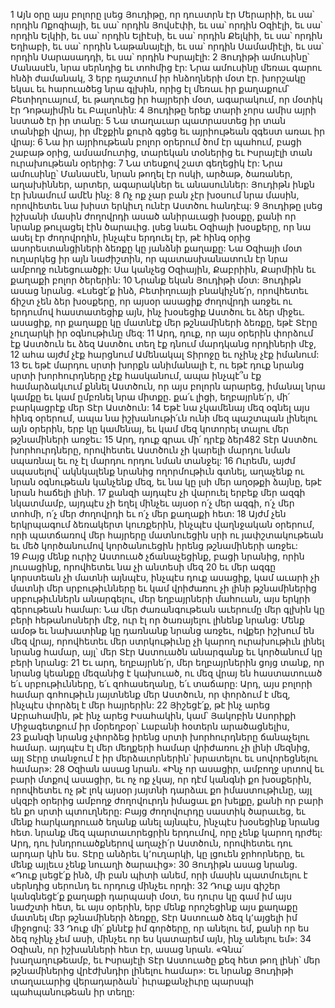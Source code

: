 1 Այն օրը այս բոլորը լսեց Յուդիթը, որ դուստրն էր Մերարիի, եւ սա՝ որդին Ոքոզիայի, եւ սա՝ որդին Յովսէփի, եւ սա՝ որդին Օզիէլի, եւ սա՝ որդին Ելկիի, եւ սա՝ որդին Ելիէսի, եւ սա՝ որդին Քելկիի, եւ սա՝ որդին Եղիաբի, եւ սա՝ որդին Նաթանայէլի, եւ սա՝ որդին Սամամիէլի, եւ սա՝ որդին Սարասադդի, եւ սա՝ որդին Իսրայէլի: 2 Յուդիթի ամուսինը՝ Մանասէն, նրա սերնդից եւ տոհմից էր: Նրա ամուսինը մեռաւ գարու հնձի ժամանակ, 3 երբ դաշտում իր հնձողների մօտ էր. խորշակը եկաւ եւ հարուածեց նրա գլխին, որից էլ մեռաւ իր քաղաքում՝ Բետիղուայում, եւ թաղուեց իր հայրերի մօտ, ագարակում, որ մօտիկ էր Դոթայիմին եւ Բալսոնին: 4 Յուդիթը երեք տարի չորս ամիս այրի նստած էր իր տանը: 5 Նա տաղաւար պատրաստեց իր տան տանիքի վրայ, իր մէջքին քուրձ գցեց եւ այրիութեան զգեստ առաւ իր վրայ: 6 Նա իր այրիութեան բոլոր օրերում ծոմ էր պահում, բացի շաբաթ օրից, ամսամուտից, տարեկան տօներից եւ Իսրայէլի տան ուրախութեան օրերից: 7 Նա տեսքով շատ գեղեցիկ էր: Նրա ամուսինը՝ Մանասէն, նրան թողել էր ոսկի, արծաթ, ծառաներ, աղախիններ, արտեր, ագարակներ եւ անասուններ: Յուդիթն ինքն էր խնամում ամէն ինչ: 8 Ոչ ոք չար բան չէր խօսում նրա մասին, որովհետեւ նա խիստ երկիւղ ունէր Աստծու հանդէպ: 9 Յուդիթը լսեց իշխանի մասին ժողովրդի ասած անիրաւացի խօսքը, քանի որ նրանք թուլացել էին ծարաւից. լսեց նաեւ Օզիայի խօսքերը, որ նա ասել էր ժողովրդին, ինչպէս երդուել էր, թէ հինգ օրից ասորեստանցիների ձեռքը կը յանձնի քաղաքը: Նա Օզիայի մօտ ուղարկեց իր այն նաժիշտին, որ պատասխանատուն էր նրա ամբողջ ունեցուածքի: Սա կանչեց Օզիային, Քաբրիին, Քարմիին եւ քաղաքի բոլոր ծերերին: 10 Նրանք եկան Յուդիթի մօտ: Յուդիթն ասաց նրանց. «Լսեցէ՛ք ինձ, Բետիղուայի բնակիչնե՛ր, որովհետեւ ճիշտ չեն ձեր խօսքերը, որ այսօր ասացիք ժողովրդի առջեւ ու երդումով հաստատեցիք այն, ինչ խօսեցիք Աստծու եւ ձեր միջեւ. ասացիք, որ քաղաքը կը մատնէք մեր թշնամիների ձեռքը, եթէ Տէրը չուղարկի իր օգնութիւնը մեզ: 11 Արդ, դուք, որ այս օրերին փորձում էք Աստծուն եւ ձեզ Աստծու տեղ էք դնում մարդկանց որդիների մէջ, 12 ահա այժմ չէք հարցնում Ամենակալ Տիրոջը եւ ոչինչ չէք իմանում: 13 Եւ եթէ մարդու սրտի խորքն անիմանալի է, ու եթէ դուք նրանց սրտի խորհուրդները չէք հասկանում, ապա ինչպէ՞ս էք համարձակւում քննել Աստծուն, որ այս բոլորն արարեց, իմանալ նրա կամքը եւ կամ ըմբռնել նրա միտքը. քա՛ւ լիցի, եղբայրնե՛ր, մի՛ բարկացրէք մեր Տէր Աստծուն: 14 Եթէ նա չկամենայ մեզ օգնել այս հինգ օրերում, ապա նա իշխանութի՛ւն ունի մեզ պաշտպան լինելու այն օրերին, երբ կը կամենայ, եւ կամ մեզ կոտորել տալու մեր թշնամիների առջեւ: 15 Արդ, դուք գրաւ մի՛ դրէք ձեր482 Տէր Աստծու խորհուրդները, որովհետեւ Աստծուն չի կարելի մարդու նման սպառնալ եւ ոչ էլ մարդու որդու նման տանջել: 16 Ուրեմն, այժմ սպասելով՝ ակնկալենք նրանից ողորմութիւն գտնել, աղաչենք ու նրան օգնութեան կանչենք մեզ, եւ նա կը լսի մեր աղօթքի ձայնը, եթէ նրան հաճելի լինի. 17 քանզի այդպէս չի վարուել երբեք մեր ազգի նկատմամբ, այդպէս չի եղել մինչեւ այսօր ո՛չ մեր ազգի, ո՛չ մեր տոհմի, ո՛չ մեր ժողովրդի եւ ո՛չ մեր քաղաքի հետ: 18 Այժմ չեն երկրպագում ձեռակերտ կուռքերին, ինչպէս վաղնջական օրերում, որի պատճառով մեր հայրերը մատնուեցին սրի ու յափշտակութեան եւ մեծ կործանումով կործանուեցին իրենց թշնամիների առջեւ: 19 Բայց մենք ուրիշ Աստուած չճանաչեցինք, բացի նրանից, որին յուսացինք, որովհետեւ նա չի անտեսի մեզ 20 եւ մեր ազգը կորստեան չի մատնի այնպէս, ինչպէս դուք ասացիք, կամ աւարի չի մատնի մեր սրբութիւնները եւ կամ վրիժառու չի լինի թշնամիներից սրբութիւններն անարգելու, մեր եղբայրների մահուան, այս երկրի գերութեան համար: Նա մեր ժառանգութեան աւերումը մեր գլխին կը բերի հեթանոսների մէջ, ուր էլ որ ծառայելու լինենք նրանց: Մենք ամօթ եւ նախատինք կը դառնանք նրանց առջեւ, ովքեր իշխում են մեզ վրայ, որովհետեւ մեր ստրկութիւնը չի կարող ուրախութիւն լինել նրանց համար, այլ՝ մեր Տէր Աստուածն անարգանք եւ կործանում կը բերի նրանց: 21 Եւ արդ, եղբայրնե՛ր, մեր եղբայրներին ցոյց տանք, որ նրանց կեանքը մեզանից է կախուած, ու մեզ վրայ են հաստատուած ե՛ւ սրբութիւնները, ե՛ւ զոհասեղանը, ե՛ւ տաճարը: Արդ, այս բոլորի համար գոհութիւն յայտնենք մեր Աստծուն, որ փորձում է մեզ, ինչպէս փորձել է մեր հայրերին: 22 Յիշեցէ՛ք, թէ ինչ արեց Աբրահամին, թէ ինչ արեց Իսահակին, կամ՝ Յակոբին Ասորիքի Միջագետքում իր մօրեղբօր՝ Լաբանի հօտերն արածացնելիս, 23 քանզի նրանց չփորձեց իրենց սրտի խորհուրդները ճանաչելու համար. այդպէս էլ մեր մեղքերի համար վրիժառու չի լինի մեզնից, այլ Տէրը տանջում է իր մերձաւորներին՝ խրատելու եւ սովորեցնելու համար»:
28 Օզիան ասաց նրան. «Ինչ որ ասացիր, ամբողջ սրտով եւ բարի մտքով ասացիր, եւ ոչ ոք չկայ, որ դէմ կանգնի քո խօսքերին, որովհետեւ ոչ թէ լոկ այսօր յայտնի դարձաւ քո իմաստութիւնը, այլ սկզբի օրերից ամբողջ ժողովուրդն իմացաւ քո խելքը, քանի որ բարի են քո սրտի պտուղները: Բայց ժողովուրդը սաստիկ ծարաւեց, եւ մենք հարկադրուած եղանք անել այնպէս, ինչպէս խօսեցինք նրանց հետ. նրանք մեզ պարտաւորեցրին երդումով, որը չենք կարող դրժել: Արդ, դու խնդրուածքներով աղաչի՛ր Աստծուն, որովհետեւ դու արդար կին ես. Տէրը անձրեւ կ՚ուղարկի, կը լցուեն ջրհորները, եւ մենք այլեւս չենք նուաղի ծարաւից»:
30 Յուդիթն ասաց նրանց. «Դուք լսեցէ՛ք ինձ, մի բան պիտի անեմ, որի մասին պատմուելու է սերնդից սերունդ եւ որդուց մինչեւ որդի: 32 Դուք այս գիշեր կանգնեցէ՛ք քաղաքի դարպասի մօտ, ես դուրս կը գամ իմ այս նաժշտի հետ, եւ այս օրերին, երբ մենք որոշեցինք այս քաղաքը մատնել մեր թշնամիների ձեռքը, Տէր Աստուած ձեզ կ՚այցելի իմ միջոցով: 33 Դուք մի՛ քննէք իմ գործերը, որ անելու եմ, քանի որ ես ձեզ ոչինչ չեմ ասի, մինչեւ որ ես կատարեմ այն, ինչ անելու եմ»:
34 Օզիան, որ իշխանների հետ էր, ասաց նրան. «Գնա՛ խաղաղութեամբ, եւ Իսրայէլի Տէր Աստուածը քեզ հետ թող լինի՝ մեր թշնամիներից վրէժխնդիր լինելու համար»:
Եւ նրանք Յուդիթի տաղաւարից վերադարձան՝ իւրաքանչիւրը պարսպի պահպանութեան իր տեղը:
